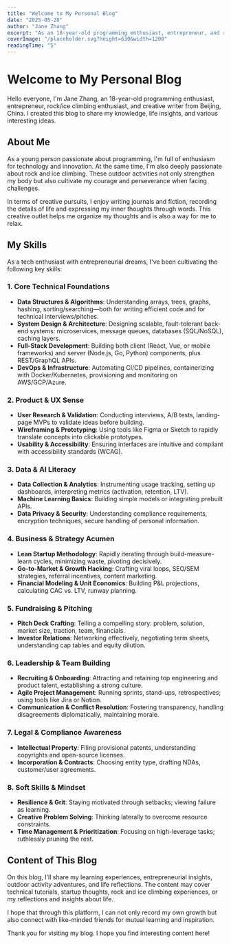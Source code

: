 ```yaml
---
title: "Welcome to My Personal Blog"
date: "2025-05-28"
author: "Jane Zhang"
excerpt: "As an 18-year-old programming enthusiast, entrepreneur, and rock climbing lover from Beijing, I created this blog to share my experiences, knowledge, and insights."
coverImage: "/placeholder.svg?height=630&width=1200"
readingTime: "5"
---
```


# Welcome to My Personal Blog

Hello everyone, I'm Jane Zhang, an 18-year-old programming enthusiast, entrepreneur, rock/ice climbing enthusiast, and creative writer from Beijing, China. I created this blog to share my knowledge, life insights, and various interesting ideas.

## About Me

As a young person passionate about programming, I'm full of enthusiasm for technology and innovation. At the same time, I'm also deeply passionate about rock and ice climbing. These outdoor activities not only strengthen my body but also cultivate my courage and perseverance when facing challenges.

In terms of creative pursuits, I enjoy writing journals and fiction, recording the details of life and expressing my inner thoughts through words. This creative outlet helps me organize my thoughts and is also a way for me to relax.

## My Skills

As a tech enthusiast with entrepreneurial dreams, I've been cultivating the following key skills:

### 1. Core Technical Foundations

- **Data Structures & Algorithms**: Understanding arrays, trees, graphs, hashing, sorting/searching—both for writing efficient code and for technical interviews/pitches.
- **System Design & Architecture**: Designing scalable, fault-tolerant back-end systems: microservices, message queues, databases (SQL/NoSQL), caching layers.
- **Full-Stack Development**: Building both client (React, Vue, or mobile frameworks) and server (Node.js, Go, Python) components, plus REST/GraphQL APIs.
- **DevOps & Infrastructure**: Automating CI/CD pipelines, containerizing with Docker/Kubernetes, provisioning and monitoring on AWS/GCP/Azure.

### 2. Product & UX Sense

- **User Research & Validation**: Conducting interviews, A/B tests, landing-page MVPs to validate ideas before building.
- **Wireframing & Prototyping**: Using tools like Figma or Sketch to rapidly translate concepts into clickable prototypes.
- **Usability & Accessibility**: Ensuring interfaces are intuitive and compliant with accessibility standards (WCAG).

### 3. Data & AI Literacy

- **Data Collection & Analytics**: Instrumenting usage tracking, setting up dashboards, interpreting metrics (activation, retention, LTV).
- **Machine Learning Basics**: Building simple models or integrating prebuilt APIs.
- **Data Privacy & Security**: Understanding compliance requirements, encryption techniques, secure handling of personal information.

### 4. Business & Strategy Acumen

- **Lean Startup Methodology**: Rapidly iterating through build-measure-learn cycles, minimizing waste, pivoting decisively.
- **Go-to-Market & Growth Hacking**: Crafting viral loops, SEO/SEM strategies, referral incentives, content marketing.
- **Financial Modeling & Unit Economics**: Building P&L projections, calculating CAC vs. LTV, runway planning.

### 5. Fundraising & Pitching

- **Pitch Deck Crafting**: Telling a compelling story: problem, solution, market size, traction, team, financials.
- **Investor Relations**: Networking effectively, negotiating term sheets, understanding cap tables and equity dilution.

### 6. Leadership & Team Building

- **Recruiting & Onboarding**: Attracting and retaining top engineering and product talent, establishing a strong culture.
- **Agile Project Management**: Running sprints, stand-ups, retrospectives; using tools like Jira or Notion.
- **Communication & Conflict Resolution**: Fostering transparency, handling disagreements diplomatically, maintaining morale.

### 7. Legal & Compliance Awareness

- **Intellectual Property**: Filing provisional patents, understanding copyrights and open-source licenses.
- **Incorporation & Contracts**: Choosing entity type, drafting NDAs, customer/user agreements.

### 8. Soft Skills & Mindset

- **Resilience & Grit**: Staying motivated through setbacks; viewing failure as learning.
- **Creative Problem Solving**: Thinking laterally to overcome resource constraints.
- **Time Management & Prioritization**: Focusing on high-leverage tasks; ruthlessly pruning the rest.

## Content of This Blog

On this blog, I'll share my learning experiences, entrepreneurial insights, outdoor activity adventures, and life reflections. The content may cover technical tutorials, startup thoughts, rock and ice climbing experiences, or my reflections and insights about life.

I hope that through this platform, I can not only record my own growth but also connect with like-minded friends for mutual learning and inspiration.

Thank you for visiting my blog. I hope you find interesting content here!